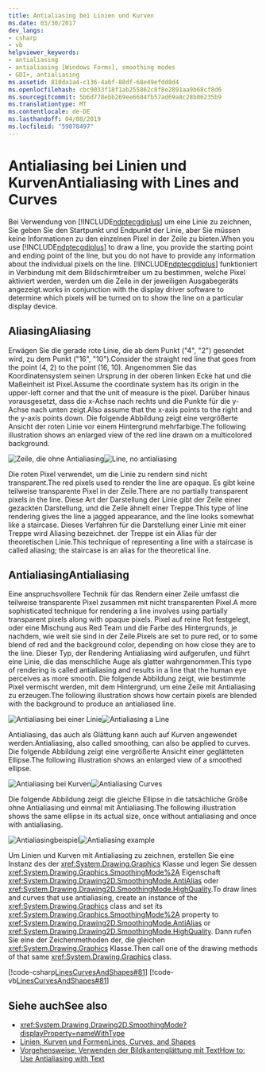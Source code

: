 ```yaml
---
title: Antialiasing bei Linien und Kurven
ms.date: 03/30/2017
dev_langs:
- csharp
- vb
helpviewer_keywords:
- antialiasing
- antialiasing [Windows Forms], smoothing modes
- GDI+, antialiasing
ms.assetid: 810da1a4-c136-4abf-88df-68e49efdd8d4
ms.openlocfilehash: cbc9033f18f1ab255862c8f8e2891aa9b68cf8d6
ms.sourcegitcommit: 5b6d778ebb269ee6684fb57ad69a8c28b06235b9
ms.translationtype: MT
ms.contentlocale: de-DE
ms.lasthandoff: 04/08/2019
ms.locfileid: "59078497"
---
```

# <a name="antialiasing-with-lines-and-curves"></a><span data-ttu-id="85d31-102">Antialiasing bei Linien und Kurven</span><span class="sxs-lookup"><span data-stu-id="85d31-102">Antialiasing with Lines and Curves</span></span>
<span data-ttu-id="85d31-103">Bei Verwendung von [!INCLUDE[ndptecgdiplus](../../../../includes/ndptecgdiplus-md.md)] um eine Linie zu zeichnen, Sie geben Sie den Startpunkt und Endpunkt der Linie, aber Sie müssen keine Informationen zu den einzelnen Pixel in der Zeile zu bieten.</span><span class="sxs-lookup"><span data-stu-id="85d31-103">When you use [!INCLUDE[ndptecgdiplus](../../../../includes/ndptecgdiplus-md.md)] to draw a line, you provide the starting point and ending point of the line, but you do not have to provide any information about the individual pixels on the line.</span></span> [!INCLUDE[ndptecgdiplus](../../../../includes/ndptecgdiplus-md.md)] <span data-ttu-id="85d31-104">funktioniert in Verbindung mit dem Bildschirmtreiber um zu bestimmen, welche Pixel aktiviert werden, werden um die Zeile in der jeweiligen Ausgabegeräts angezeigt.</span><span class="sxs-lookup"><span data-stu-id="85d31-104">works in conjunction with the display driver software to determine which pixels will be turned on to show the line on a particular display device.</span></span>  
  
## <a name="aliasing"></a><span data-ttu-id="85d31-105">Aliasing</span><span class="sxs-lookup"><span data-stu-id="85d31-105">Aliasing</span></span>  
 <span data-ttu-id="85d31-106">Erwägen Sie die gerade rote Linie, die ab dem Punkt ("4", "2") gesendet wird, zu dem Punkt ("16", "10").</span><span class="sxs-lookup"><span data-stu-id="85d31-106">Consider the straight red line that goes from the point (4, 2) to the point (16, 10).</span></span> <span data-ttu-id="85d31-107">Angenommen Sie das Koordinatensystem seinen Ursprung in der oberen linken Ecke hat und die Maßeinheit ist Pixel.</span><span class="sxs-lookup"><span data-stu-id="85d31-107">Assume the coordinate system has its origin in the upper-left corner and that the unit of measure is the pixel.</span></span> <span data-ttu-id="85d31-108">Darüber hinaus vorausgesetzt, dass die x-Achse nach rechts und die Punkte für die y-Achse nach unten zeigt.</span><span class="sxs-lookup"><span data-stu-id="85d31-108">Also assume that the x-axis points to the right and the y-axis points down.</span></span> <span data-ttu-id="85d31-109">Die folgende Abbildung zeigt eine vergrößerte Ansicht der roten Linie vor einem Hintergrund mehrfarbige.</span><span class="sxs-lookup"><span data-stu-id="85d31-109">The following illustration shows an enlarged view of the red line drawn on a multicolored background.</span></span>  
  
 <span data-ttu-id="85d31-110">![Zeile, die ohne Antialiasing](./media/aboutgdip02-art33.gif "AboutGdip02_Art33")</span><span class="sxs-lookup"><span data-stu-id="85d31-110">![Line, no antialiasing](./media/aboutgdip02-art33.gif "AboutGdip02_Art33")</span></span>  
  
 <span data-ttu-id="85d31-111">Die roten Pixel verwendet, um die Linie zu rendern sind nicht transparent.</span><span class="sxs-lookup"><span data-stu-id="85d31-111">The red pixels used to render the line are opaque.</span></span> <span data-ttu-id="85d31-112">Es gibt keine teilweise transparente Pixel in der Zeile.</span><span class="sxs-lookup"><span data-stu-id="85d31-112">There are no partially transparent pixels in the line.</span></span> <span data-ttu-id="85d31-113">Diese Art der Darstellung der Linie gibt der Zeile einer gezackten Darstellung, und die Zeile ähnelt einer Treppe.</span><span class="sxs-lookup"><span data-stu-id="85d31-113">This type of line rendering gives the line a jagged appearance, and the line looks somewhat like a staircase.</span></span> <span data-ttu-id="85d31-114">Dieses Verfahren für die Darstellung einer Linie mit einer Treppe wird Aliasing bezeichnet. der Treppe ist ein Alias für der theoretischen Linie.</span><span class="sxs-lookup"><span data-stu-id="85d31-114">This technique of representing a line with a staircase is called aliasing; the staircase is an alias for the theoretical line.</span></span>  
  
## <a name="antialiasing"></a><span data-ttu-id="85d31-115">Antialiasing</span><span class="sxs-lookup"><span data-stu-id="85d31-115">Antialiasing</span></span>  
 <span data-ttu-id="85d31-116">Eine anspruchsvollere Technik für das Rendern einer Zeile umfasst die teilweise transparente Pixel zusammen mit nicht transparenten Pixel.</span><span class="sxs-lookup"><span data-stu-id="85d31-116">A more sophisticated technique for rendering a line involves using partially transparent pixels along with opaque pixels.</span></span> <span data-ttu-id="85d31-117">Pixel auf reine Rot festgelegt, oder eine Mischung aus Red Team und die Farbe des Hintergrunds, je nachdem, wie weit sie sind in der Zeile.</span><span class="sxs-lookup"><span data-stu-id="85d31-117">Pixels are set to pure red, or to some blend of red and the background color, depending on how close they are to the line.</span></span> <span data-ttu-id="85d31-118">Dieser Typ, der Rendering Antialiasing wird aufgerufen, und führt eine Linie, die das menschliche Auge als glatter wahrgenommen.</span><span class="sxs-lookup"><span data-stu-id="85d31-118">This type of rendering is called antialiasing and results in a line that the human eye perceives as more smooth.</span></span> <span data-ttu-id="85d31-119">Die folgende Abbildung zeigt, wie bestimmte Pixel vermischt werden, mit dem Hintergrund, um eine Zeile mit Antialiasing zu erzeugen.</span><span class="sxs-lookup"><span data-stu-id="85d31-119">The following illustration shows how certain pixels are blended with the background to produce an antialiased line.</span></span>  
  
 <span data-ttu-id="85d31-120">![Antialiasing bei einer Linie](./media/aboutgdip02-art34.gif "AboutGdip02_Art34")</span><span class="sxs-lookup"><span data-stu-id="85d31-120">![Antialiasing a Line](./media/aboutgdip02-art34.gif "AboutGdip02_Art34")</span></span>  
  
 <span data-ttu-id="85d31-121">Antialiasing, das auch als Glättung kann auch auf Kurven angewendet werden.</span><span class="sxs-lookup"><span data-stu-id="85d31-121">Antialiasing, also called smoothing, can also be applied to curves.</span></span> <span data-ttu-id="85d31-122">Die folgende Abbildung zeigt eine vergrößerte Ansicht einer geglätteten Ellipse.</span><span class="sxs-lookup"><span data-stu-id="85d31-122">The following illustration shows an enlarged view of a smoothed ellipse.</span></span>  
  
 <span data-ttu-id="85d31-123">![Antialiasing bei Kurven](./media/aboutgdip02-art35.gif "AboutGdip02_Art35")</span><span class="sxs-lookup"><span data-stu-id="85d31-123">![Antialiasing Curves](./media/aboutgdip02-art35.gif "AboutGdip02_Art35")</span></span>  
  
 <span data-ttu-id="85d31-124">Die folgende Abbildung zeigt die gleiche Ellipse in die tatsächliche Größe ohne Antialiasing und einmal mit Antialiasing.</span><span class="sxs-lookup"><span data-stu-id="85d31-124">The following illustration shows the same ellipse in its actual size, once without antialiasing and once with antialiasing.</span></span>  
  
 <span data-ttu-id="85d31-125">![Antialiasingbeispiel](./media/aboutgdip02-art36.gif "AboutGdip02_Art36")</span><span class="sxs-lookup"><span data-stu-id="85d31-125">![Antialiasing example](./media/aboutgdip02-art36.gif "AboutGdip02_Art36")</span></span>  
  
 <span data-ttu-id="85d31-126">Um Linien und Kurven mit Antialiasing zu zeichnen, erstellen Sie eine Instanz des der <xref:System.Drawing.Graphics> Klasse und legen Sie dessen <xref:System.Drawing.Graphics.SmoothingMode%2A> Eigenschaft <xref:System.Drawing.Drawing2D.SmoothingMode.AntiAlias> oder <xref:System.Drawing.Drawing2D.SmoothingMode.HighQuality>.</span><span class="sxs-lookup"><span data-stu-id="85d31-126">To draw lines and curves that use antialiasing, create an instance of the <xref:System.Drawing.Graphics> class and set its <xref:System.Drawing.Graphics.SmoothingMode%2A> property to <xref:System.Drawing.Drawing2D.SmoothingMode.AntiAlias> or <xref:System.Drawing.Drawing2D.SmoothingMode.HighQuality>.</span></span> <span data-ttu-id="85d31-127">Dann rufen Sie eine der Zeichenmethoden der, die gleichen <xref:System.Drawing.Graphics> Klasse.</span><span class="sxs-lookup"><span data-stu-id="85d31-127">Then call one of the drawing methods of that same <xref:System.Drawing.Graphics> class.</span></span>  
  
 [!code-csharp[LinesCurvesAndShapes#81](~/samples/snippets/csharp/VS_Snippets_Winforms/LinesCurvesAndShapes/CS/Class1.cs#81)]
 [!code-vb[LinesCurvesAndShapes#81](~/samples/snippets/visualbasic/VS_Snippets_Winforms/LinesCurvesAndShapes/VB/Class1.vb#81)]  
  
## <a name="see-also"></a><span data-ttu-id="85d31-128">Siehe auch</span><span class="sxs-lookup"><span data-stu-id="85d31-128">See also</span></span>

- <xref:System.Drawing.Drawing2D.SmoothingMode?displayProperty=nameWithType>
- [<span data-ttu-id="85d31-129">Linien, Kurven und Formen</span><span class="sxs-lookup"><span data-stu-id="85d31-129">Lines, Curves, and Shapes</span></span>](lines-curves-and-shapes.md)
- [<span data-ttu-id="85d31-130">Vorgehensweise: Verwenden der Bildkantenglättung mit Text</span><span class="sxs-lookup"><span data-stu-id="85d31-130">How to: Use Antialiasing with Text</span></span>](how-to-use-antialiasing-with-text.md)
